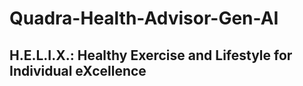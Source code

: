 # Quadra-Health-Advisor-Gen-AI

## H.E.L.I.X.: Healthy Exercise and Lifestyle for Individual eXcellence
